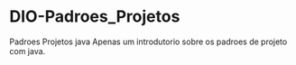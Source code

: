 # DIO-Padroes_Projetos
Padroes Projetos java 
Apenas um introdutorio sobre os padroes de projeto com java.
